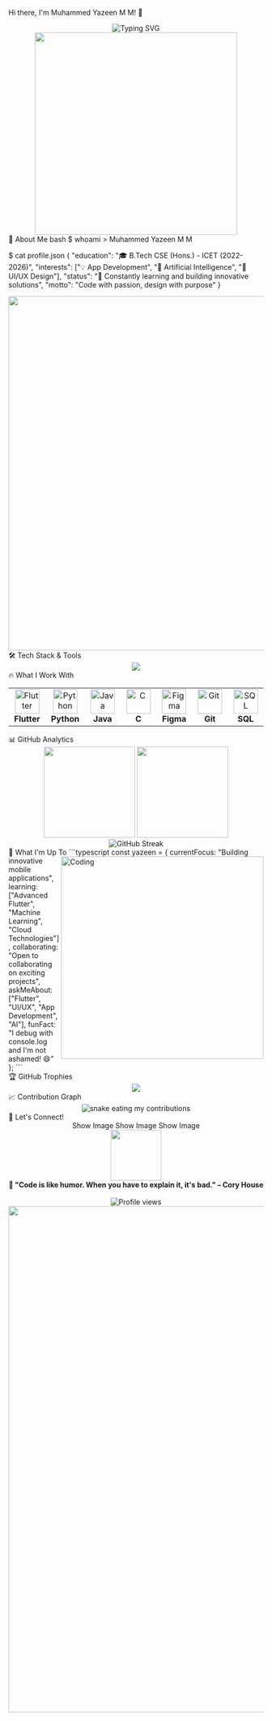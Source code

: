 Hi there, I'm Muhammed Yazeen M M! 👋
<div align="center"> <img src="https://readme-typing-svg.herokuapp.com?font=Fira+Code&size=22&duration=3000&pause=1000&color=00D9FF&center=true&vCenter=true&width=435&lines=Full+Stack+Developer;AI+Enthusiast;UI%2FUX+Designer;Always+Learning+%F0%9F%9A%80" alt="Typing SVG" /> </div> <div align="center"> <img src="https://user-images.githubusercontent.com/74038190/225813708-98b745f2-7d22-48cf-9150-083f1b00d6c9.gif" width="400"> </div>
🚀 About Me
bash
$ whoami
> Muhammed Yazeen M M

$ cat profile.json
{
  "education": "🎓 B.Tech CSE (Hons.) - ICET (2022-2026)",
  "interests": ["💡 App Development", "🤖 Artificial Intelligence", "🎨 UI/UX Design"],
  "status": "🚀 Constantly learning and building innovative solutions",
  "motto": "Code with passion, design with purpose"
}
<div align="center"> <img src="https://user-images.githubusercontent.com/74038190/212284100-561aa473-3905-4a80-b561-0d28506553ee.gif" width="700"> </div>
🛠️ Tech Stack & Tools
<div align="center"> <img src="https://skillicons.dev/icons?i=flutter,dart,python,java,c,git,figma,mysql,vscode,github&theme=dark" /> </div>
🔥 What I Work With
<table> <tr> <td align="center" width="96"> <img src="https://skillicons.dev/icons?i=flutter" width="48" height="48" alt="Flutter" /> <br><strong>Flutter</strong> </td> <td align="center" width="96"> <img src="https://skillicons.dev/icons?i=python" width="48" height="48" alt="Python" /> <br><strong>Python</strong> </td> <td align="center" width="96"> <img src="https://skillicons.dev/icons?i=java" width="48" height="48" alt="Java" /> <br><strong>Java</strong> </td> <td align="center" width="96"> <img src="https://skillicons.dev/icons?i=c" width="48" height="48" alt="C" /> <br><strong>C</strong> </td> <td align="center" width="96"> <img src="https://skillicons.dev/icons?i=figma" width="48" height="48" alt="Figma" /> <br><strong>Figma</strong> </td> <td align="center" width="96"> <img src="https://skillicons.dev/icons?i=git" width="48" height="48" alt="Git" /> <br><strong>Git</strong> </td> <td align="center" width="96"> <img src="https://skillicons.dev/icons?i=mysql" width="48" height="48" alt="SQL" /> <br><strong>SQL</strong> </td> </tr> </table>
📊 GitHub Analytics
<div align="center"> <img height="180em" src="https://github-readme-stats.vercel.app/api?username=yourusername&show_icons=true&theme=tokyonight&include_all_commits=true&count_private=true"/> <img height="180em" src="https://github-readme-stats.vercel.app/api/top-langs/?username=yourusername&layout=compact&theme=tokyonight"/> </div> <div align="center"> <img src="https://github-readme-streak-stats.herokuapp.com/?user=yourusername&theme=tokyonight" alt="GitHub Streak" /> </div>
🎯 What I'm Up To
<img align="right" alt="Coding" width="400" src="https://user-images.githubusercontent.com/74038190/229223263-cf2e4b07-2615-4f87-9c38-e37600f8381a.gif"> ```typescript const yazeen = { currentFocus: "Building innovative mobile applications", learning: ["Advanced Flutter", "Machine Learning", "Cloud Technologies"], collaborating: "Open to collaborating on exciting projects", askMeAbout: ["Flutter", "UI/UX", "App Development", "AI"], funFact: "I debug with console.log and I'm not ashamed! 😄" }; ``` <br clear="both">
🏆 GitHub Trophies
<div align="center"> <img src="https://github-profile-trophy.vercel.app/?username=yourusername&theme=tokyonight&no-frame=false&no-bg=false&margin-w=4" /> </div>
📈 Contribution Graph
<div align="center"> <img alt="snake eating my contributions" src="https://raw.githubusercontent.com/yourusername/yourusername/output/github-contribution-grid-snake.svg" /> </div>
🤝 Let's Connect!
<div align="center">
Show Image
Show Image
Show Image

</div>
<div align="center"> <img src="https://user-images.githubusercontent.com/74038190/212284087-bbe7e430-757e-4901-90bf-4cd2ce3e1852.gif" width="100"> <br> <strong>💫 "Code is like humor. When you have to explain it, it's bad." – Cory House</strong> <br><br> <img src="https://komarev.com/ghpvc/?username=yourusername&label=Profile%20views&color=0e75b6&style=flat" alt="Profile views" /> </div> <div align="center"> <img src="https://user-images.githubusercontent.com/74038190/212284115-f47cd8ff-2ffb-4b04-b5bf-4d1c14c0247f.gif" width="1000"> </div>
